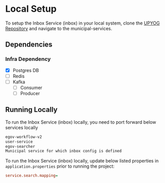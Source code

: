 # Local Setup

To setup the Inbox Service (inbox) in your local system, clone the [UPYOG Repository](https://github.com/upyog/UPYOG) and navigate to the municipal-services.

## Dependencies

### Infra Dependency

- [X] Postgres DB
- [ ] Redis
- [ ] Kafka
  - [ ] Consumer
  - [ ] Producer

## Running Locally

To run the Inbox Service (inbox) locally, you need to port forward below services locally

```bash
egov-workflow-v2
user-service
egov-searcher
Municipal service for which inbox config is defined
```

To run the Inbox Service (inbox) locally, update below listed properties in `application.properties` prior to running the project:

```ini
service.search.mapping=
```

